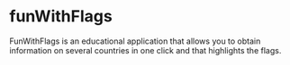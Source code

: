 # funWithFlags
FunWithFlags is an educational application that allows you to obtain information on several countries in one click and that highlights the flags.
